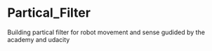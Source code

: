 # Partical_Filter
Building partical filter for robot movement and sense gudided by the academy and udacity
